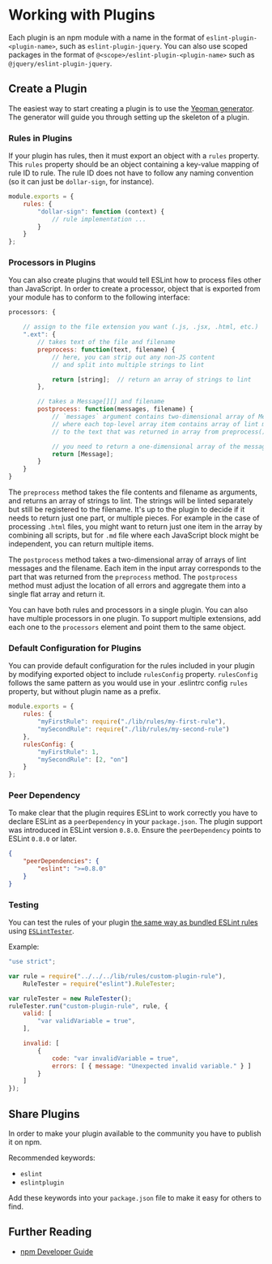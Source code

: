 # Working with Plugins

Each plugin is an npm module with a name in the format of `eslint-plugin-<plugin-name>`, such as `eslint-plugin-jquery`. You can also use scoped packages in the format of `@<scope>/eslint-plugin-<plugin-name>` such as `@jquery/eslint-plugin-jquery`.

## Create a Plugin

The easiest way to start creating a plugin is to use the [Yeoman generator](https://npmjs.com/package/generator-eslint). The generator will guide you through setting up the skeleton of a plugin.

### Rules in Plugins

If your plugin has rules, then it must export an object with a `rules` property. This `rules` property should be an object containing a key-value mapping of rule ID to rule. The rule ID does not have to follow any naming convention (so it can just be `dollar-sign`, for instance).

```js
module.exports = {
    rules: {
        "dollar-sign": function (context) {
            // rule implementation ...
        }
    }
};
```

### Processors in Plugins

You can also create plugins that would tell ESLint how to process files other than JavaScript. In order to create a processor, object that is exported from your module has to conform to the following interface:

```js
processors: {

    // assign to the file extension you want (.js, .jsx, .html, etc.)
    ".ext": {
        // takes text of the file and filename
        preprocess: function(text, filename) {
            // here, you can strip out any non-JS content
            // and split into multiple strings to lint

            return [string];  // return an array of strings to lint
        },

        // takes a Message[][] and filename
        postprocess: function(messages, filename) {
            // `messages` argument contains two-dimensional array of Message objects
            // where each top-level array item contains array of lint messages related
            // to the text that was returned in array from preprocess() method

            // you need to return a one-dimensional array of the messages you want to keep
            return [Message];
        }
    }
}
```

The `preprocess` method takes the file contents and filename as arguments, and returns an array of strings to lint. The strings will be linted separately but still be registered to the filename. It's up to the plugin to decide if it needs to return just one part, or multiple pieces. For example in the case of processing `.html` files, you might want to return just one item in the array by combining all scripts, but for `.md` file where each JavaScript block might be independent, you can return multiple items.

The `postprocess` method takes a two-dimensional array of arrays of lint messages and the filename. Each item in the input
array corresponds to the part that was returned from the `preprocess` method. The `postprocess` method must adjust the location of all errors and aggregate them into a single flat array and return it.

You can have both rules and processors in a single plugin. You can also have multiple processors in one plugin.
To support multiple extensions, add each one to the `processors` element and point them to the same object.

### Default Configuration for Plugins

You can provide default configuration for the rules included in your plugin by modifying
exported object to include `rulesConfig` property. `rulesConfig` follows the same pattern as
you would use in your .eslintrc config `rules` property, but without plugin name as a prefix.

```js
module.exports = {
    rules: {
        "myFirstRule": require("./lib/rules/my-first-rule"),
        "mySecondRule": require("./lib/rules/my-second-rule")
    },
    rulesConfig: {
        "myFirstRule": 1,
        "mySecondRule": [2, "on"]
    }
};
```

### Peer Dependency

To make clear that the plugin requires ESLint to work correctly you have to declare ESLint as a `peerDependency` in your `package.json`.
The plugin support was introduced in ESLint version `0.8.0`. Ensure the `peerDependency` points to ESLint `0.8.0` or later.

```json
{
    "peerDependencies": {
        "eslint": ">=0.8.0"
    }
}
```

### Testing

You can test the rules of your plugin [the same way as bundled ESLint rules](working-with-rules.md#rule-unit-tests) using [`ESLintTester`](https://github.com/eslint/eslint-tester).

Example:

```js
"use strict";

var rule = require("../../../lib/rules/custom-plugin-rule"),
    RuleTester = require("eslint").RuleTester;

var ruleTester = new RuleTester();
ruleTester.run("custom-plugin-rule", rule, {
    valid: [
        "var validVariable = true",
    ],

    invalid: [
        {
            code: "var invalidVariable = true",
            errors: [ { message: "Unexpected invalid variable." } ]
        }
    ]
});
```

## Share Plugins

In order to make your plugin available to the community you have to publish it on npm.

Recommended keywords:

* `eslint`
* `eslintplugin`

Add these keywords into your `package.json` file to make it easy for others to find.

## Further Reading

* [npm Developer Guide](https://docs.npmjs.com/misc/developers)
